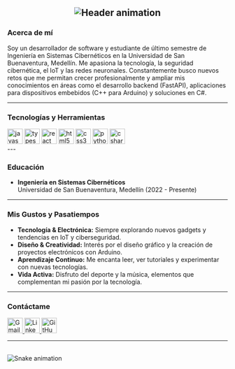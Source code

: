 <h2 align="center">
  <img src="https://readme-typing-svg.demolab.com?font=Fira+Code&weight=600&size=22&duration=4000&pause=1000&color=38BDF8&center=true&vCenter=true&width=600&lines=¡Hola!👋+Soy+Juan+Esteban+Arenilla+Buendia&repeat=0" alt="Header animation" />
</h2>

### Acerca de mí

Soy un desarrollador de software y estudiante de último semestre de Ingeniería en Sistemas Cibernéticos en la Universidad de San Buenaventura, Medellín. Me apasiona la tecnología, la seguridad cibernética, el IoT y las redes neuronales. Constantemente busco nuevos retos que me permitan crecer profesionalmente y ampliar mis conocimientos en áreas como el desarrollo backend (FastAPI), aplicaciones para dispositivos embebidos (C++ para Arduino) y soluciones en C#.

---

### Tecnologías y Herramientas
<div align="left">
  <img src="https://img.shields.io/static/v1?message=JavaScript&logo=javascript&label=&color=F7DF1E&logoColor=black&labelColor=&style=for-the-badge" height="35" alt="javascript logo" />
  <img src="https://img.shields.io/static/v1?message=TypeScript&logo=typescript&label=&color=3178C6&logoColor=white&labelColor=&style=for-the-badge" height="35" alt="typescript logo" />
  <img src="https://img.shields.io/static/v1?message=React&logo=react&label=&color=61DAFB&logoColor=black&labelColor=&style=for-the-badge" height="35" alt="react logo" />
  <img src="https://img.shields.io/static/v1?message=HTML5&logo=html5&label=&color=E34F26&logoColor=white&labelColor=&style=for-the-badge" height="35" alt="html5 logo" />
  <img src="https://img.shields.io/static/v1?message=CSS3&logo=css3&label=&color=1572B6&logoColor=white&labelColor=&style=for-the-badge" height="35" alt="css3 logo" />
  <img src="https://img.shields.io/static/v1?message=Python&logo=python&label=&color=3776AB&logoColor=white&labelColor=&style=for-the-badge" height="35" alt="python logo" />
  <img src="https://img.shields.io/static/v1?message=C%23&logo=c-sharp&label=&color=239120&logoColor=white&labelColor=&style=for-the-badge" height="35" alt="csharp logo" />
</div>
---

### Educación

- **Ingeniería en Sistemas Cibernéticos**  
  Universidad de San Buenaventura, Medellín (2022 - Presente)

---

### Mis Gustos y Pasatiempos

- **Tecnología & Electrónica:** Siempre explorando nuevos gadgets y tendencias en IoT y ciberseguridad.
- **Diseño & Creatividad:** Interés por el diseño gráfico y la creación de proyectos electrónicos con Arduino.
- **Aprendizaje Continuo:** Me encanta leer, ver tutoriales y experimentar con nuevas tecnologías.
- **Vida Activa:** Disfruto del deporte y la música, elementos que complementan mi pasión por la tecnología.

---
### Contáctame

<div align="left">
  <a href="mailto:juanes.arenilla@gmail.com">
    <img src="https://img.shields.io/static/v1?message=Gmail&logo=gmail&label=&color=D14836&logoColor=white&style=for-the-badge" height="35" alt="Gmail" />
  </a>
  <a href="https://www.linkedin.com/in/juanes-arenilla-buendia">
    <img src="https://img.shields.io/static/v1?message=LinkedIn&logo=linkedin&label=&color=0077B5&logoColor=white&style=for-the-badge" height="35" alt="LinkedIn" />
  </a>
  <a href="https://github.com/Louselook">
    <img src="https://img.shields.io/static/v1?message=GitHub&logo=github&label=&color=181717&logoColor=white&style=for-the-badge" height="35" alt="GitHub" />
  </a>
</div>

---

<br clear="both">

<img src="https://raw.githubusercontent.com/Louselook/Louselook/output/snake.svg" alt="Snake animation" />
